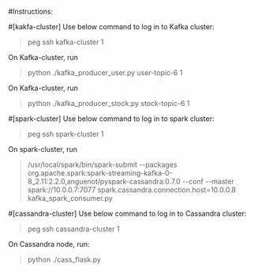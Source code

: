 #Instructions:

#[kakfa-cluster]
Use below command to log in to Kafka cluster:
>peg ssh kafka-cluster 1

On Kafka-cluster, run
>python ./kafka_producer_user.py user-topic-6  1

On Kafka-cluster, run
>python ./kafka_producer_stock.py stock-topic-6 1


#[spark-cluster]
Use below command to log in to spark cluster:
>peg ssh spark-cluster 1

On spark-cluster, run
>/usr/local/spark/bin/spark-submit --packages org.apache.spark:spark-streaming-kafka-0-8_2.11:2.2.0,anguenot/pyspark-cassandra:0.7.0 --conf --master spark://10.0.0.7:7077 spark.cassandra.connection.host=10.0.0.8  kafka_spark_consumer.py


#[cassandra-cluster]
Use below command to log in to Cassandra cluster:  
>peg ssh cassandra-cluster 1  

On Cassandra node, run:
>python ./cass_flask.py
